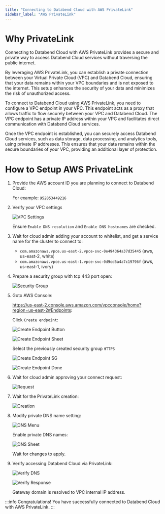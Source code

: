 ```yaml
---
title: "Connecting to Databend Cloud with AWS PrivateLink"
sidebar_label: "AWS PrivateLink"
---
```


# Why PrivateLink

Connecting to Databend Cloud with AWS PrivateLink provides a secure and private way to access Databend Cloud services without traversing the public internet.

By leveraging AWS PrivateLink, you can establish a private connection between your Virtual Private Cloud (VPC) and Databend Cloud, ensuring that your data remains within your VPC boundaries and is not exposed to the internet. This setup enhances the security of your data and minimizes the risk of unauthorized access.

To connect to Databend Cloud using AWS PrivateLink, you need to configure a VPC endpoint in your VPC. This endpoint acts as a proxy that allows traffic to flow securely between your VPC and Databend Cloud. The VPC endpoint has a private IP address within your VPC and facilitates direct communication with Databend Cloud services.

Once the VPC endpoint is established, you can securely access Databend Cloud services, such as data storage, data processing, and analytics tools, using private IP addresses. This ensures that your data remains within the secure boundaries of your VPC, providing an additional layer of protection.

# How to Setup AWS PrivateLink

1. Provide the AWS account ID you are planning to connect to Databend Cloud:

   For example: `952853449216`

2. Verify your VPC settings

   ![VPC Settings](/img/cloud/privatelink/vpc-settings.png)

   Ensure `Enable DNS resolution` and `Enable DNS hostnames` are checked.

3. Wait for cloud admin adding your account to whitelist, and get a service name for the cluster to connect to:

   - `com.amazonaws.vpce.us-east-2.vpce-svc-0e494364a37d35445` (aws, us-east-2, white)
   - `com.amazonaws.vpce.us-east-1.vpce-svc-0d9cd5a4a7c19796f` (aws, us-east-1, ivory)

4. Prepare a security group with tcp 443 port open:

   ![Security Group](/img/cloud/privatelink/security-group.png)

5. Goto AWS Console:

   https://us-east-2.console.aws.amazon.com/vpcconsole/home?region=us-east-2#Endpoints:

   Click `Create endpoint`:

   ![Create Endpoint Button](/img/cloud/privatelink/create-endpoint-1.png)

   ![Create Endpoint Sheet](/img/cloud/privatelink/create-endpoint-2.png)

   Select the previously created security group `HTTPS`

   ![Create Endpoint SG](/img/cloud/privatelink/create-endpoint-3.png)

   ![Create Endpoint Done](/img/cloud/privatelink/create-endpoint-4.png)

6. Wait for cloud admin approving your connect request:

   ![Request](/img/cloud/privatelink/request.png)

7. Wait for the PrivateLink creation:

   ![Creation](/img/cloud/privatelink/creation.png)

8. Modify private DNS name setting:

   ![DNS Menu](/img/cloud/privatelink/dns-1.png)

   Enable private DNS names:

   ![DNS Sheet](/img/cloud/privatelink/dns-2.png)

   Wait for changes to apply.

9. Verify accessing Databend Cloud via PrivateLink:

   ![Verify DNS](/img/cloud/privatelink/verify-1.png)

   ![Verify Response](/img/cloud/privatelink/verify-2.png)

   Gateway domain is resolved to VPC internal IP address.

:::info
Congratulations! You have successfully connected to Databend Cloud with AWS PrivateLink.
:::
